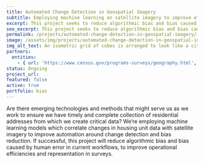 ```yaml
---
title: Automated Change Detection in Geospatial Imagery
subtitle: Employing machine learning on satellite imagery to improve efficiency and accuracy in surveys.
excerpt: This project seeks to reduce algorithmic bias and bias caused by human error in current workflows, as well as to improve operational efficiencies and accuracy in surveys.
seo_excerpt: This project seeks to reduce algorithmic bias and bias caused by human error in current workflows, as well as to improve operational efficiencies and accuracy in surveys.
permalink: /projects/automated-change-detection-in-geospatial-imagery/
image: /assets/img/projects/automated-change-detection-in-geospatial-imagery/automated-change-detection-in-geospatial-imagery-og.png
img_alt_text: An isometric grid of cubes is arranged to look like a city block. One of the cubes is taller and a different color than the rest.
partners:
  entities:
    - { url: 'https://www.census.gov/programs-surveys/geography.html', name: 'U.S. Census Bureau - Geography Division' }
status: Ongoing
project_url:
featured: false
active: true
portfolio: bias
---
```

<p>
  Are there emerging technologies and methods that might serve us as we work to ensure we have timely
  and complete collection of residential addresses from which we create critical data? We’re employing
  machine learning models which correlate changes in housing unit data with satellite imagery to improve
  automation around change detection and bias reduction. If successful, this project will reduce algorithmic
  bias and bias caused by human error in current workflows, to improve operational efficiencies and
  representation in surveys.
</p>
